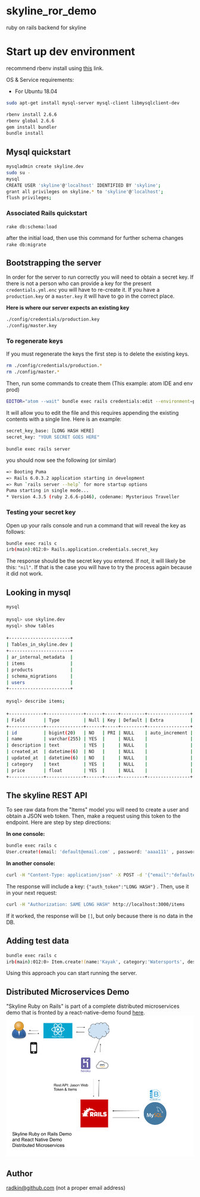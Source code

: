 # skyline_ror_demo
ruby on rails backend for skyline

# Start up dev environment
recommend rbenv install using [this](https://www.digitalocean.com/community/tutorials/how-to-install-ruby-on-rails-with-rbenv-on-ubuntu-18-04) link.

OS & Service requirements:

* For Ubuntu 18.04

```bash
sudo apt-get install mysql-server mysql-client libmysqlclient-dev
```

```bash
rbenv install 2.6.6
rbenv global 2.6.6
gem install bundler
bundle install
```

## Mysql quickstart
```bash
mysqladmin create skyline.dev
sudo su -
mysql
CREATE USER 'skyline'@'localhost' IDENTIFIED BY 'skyline';
grant all privileges on skyline.* to 'skyline'@'localhost';
flush privileges;
```

### Associated Rails quickstart
`rake db:schema:load`

after the initial load, then use this command for further schema changes
`rake db:migrate`

## Bootstrapping the server
In order for the server to run correctly you will need to obtain a secret key. If there is not a person who can provide a key for the present `credentials.yml.enc` you will have to re-create it. If you have a `production.key` or a `master.key` it will have to go in the correct place.

**Here is where our server expects an existing key**
```bash
./config/credentials/production.key
./config/master.key
```

### To regenerate keys
If you must regenerate the keys the first step is to delete the existing keys.
```bash
rm ./config/credentials/production.*
rm ./config/master.*
```
Then, run some commands to create them (This example: atom IDE and env prod)
```bash
EDITOR="atom --wait" bundle exec rails credentials:edit --environment=production
```

It will allow you to edit the file and this requires appending the existing contents with a single line. Here is an example:
```bash
secret_key_base: [LONG HASH HERE]
secret_key: "YOUR SECRET GOES HERE"
```

`bundle exec rails server`

you should now see the following (or similar)

```bash
=> Booting Puma
=> Rails 6.0.3.2 application starting in development
=> Run `rails server --help` for more startup options
Puma starting in single mode...
* Version 4.3.5 (ruby 2.6.6-p146), codename: Mysterious Traveller
```

### Testing your secret key
Open up your rails console and run a command that will reveal the key as follows:
```bash
bundle exec rails c
irb(main):012:0> Rails.application.credentials.secret_key
```
The response should be the secret key you entered. If not, it will likely be this: `"nil"`. If that is the case you will have to try the process again because it did not work.

## Looking in mysql

```bash
mysql

mysql> use skyline.dev
mysql> show tables

+-----------------------+
| Tables_in_skyline.dev |
+-----------------------+
| ar_internal_metadata  |
| items                 |
| products              |
| schema_migrations     |
| users                 |
+-----------------------+

mysql> describe items;

+-------------+--------------+------+-----+---------+----------------+
| Field       | Type         | Null | Key | Default | Extra          |
+-------------+--------------+------+-----+---------+----------------+
| id          | bigint(20)   | NO   | PRI | NULL    | auto_increment |
| name        | varchar(255) | YES  |     | NULL    |                |
| description | text         | YES  |     | NULL    |                |
| created_at  | datetime(6)  | NO   |     | NULL    |                |
| updated_at  | datetime(6)  | NO   |     | NULL    |                |
| category    | text         | YES  |     | NULL    |                |
| price       | float        | YES  |     | NULL    |                |
+-------------+--------------+------+-----+---------+----------------+

```

## The skyline REST API
To see raw data from the "Items" model you will need to create a user and obtain a JSON web token. Then, make a request using this token to the endpoint. Here are step by step directions:

**In one console:**
```bash
bundle exec rails c
User.create!(email: 'default@email.com' , password: 'aaaa111' , password_confirmation: 'aaa111')
```
**In another console:**
```bash
curl -H "Content-Type: application/json" -X POST -d '{"email":"defaulte@email.com","password":"abc111"}' http://localhost:3000/authenticate
```
The response will include a key: `{"auth_token":"LONG HASH"}` . Then, use it in your next request:
```bash
curl -H "Authorization: SAME LONG HASH" http://localhost:3000/items
```
If it worked, the response will be `[]`, but only because there is no data in the DB.

## Adding test data
```bash
bundle exec rails c
irb(main):012:0> Item.create!(name:'Kayak', category:'Watersports', description:'A boat for one person', price:275)
```
Using this approach you can start running the server.

## Distributed Microservices Demo
"Skyline Ruby on Rails" is part of a complete distributed microservices demo that is fronted by a react-native-demo found [here](https://github.com/radkin/skyline-mobile-demo). 
![root directory](graphics/ROR_backend_react_native.png)

## Author
radkin@github.com (not a proper email address)
